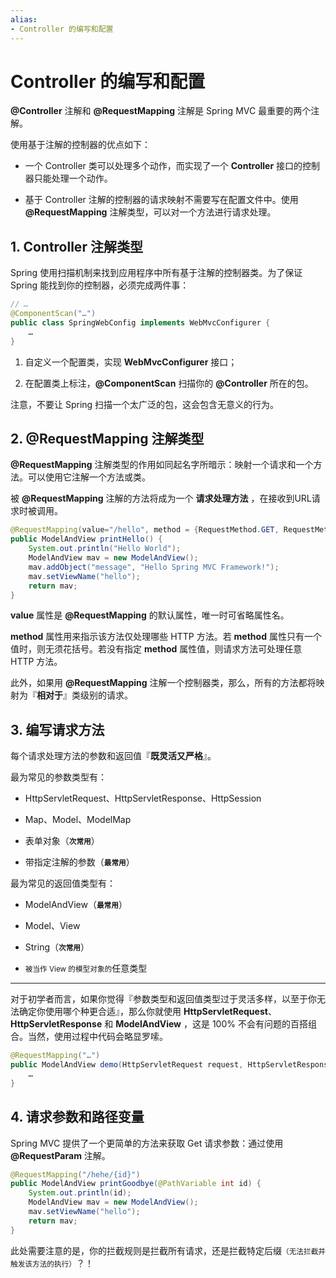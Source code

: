 ```yaml
---
alias:
- Controller 的编写和配置
---
```


# Controller 的编写和配置

**@Controller** 注解和 **@RequestMapping** 注解是 Spring MVC 最重要的两个注解。

使用基于注解的控制器的优点如下：

- 一个 Controller 类可以处理多个动作，而实现了一个 **Controller** 接口的控制器只能处理一个动作。


- 基于 Controller 注解的控制器的请求映射不需要写在配置文件中。使用 **@RequestMapping** 注解类型，可以对一个方法进行请求处理。

## 1. Controller 注解类型

Spring 使用扫描机制来找到应用程序中所有基于注解的控制器类。为了保证 Spring 能找到你的控制器，必须完成两件事：


```java
// …
@ComponentScan("…")
public class SpringWebConfig implements WebMvcConfigurer {
    …
}
```


1. 自定义一个配置类，实现 **WebMvcConfigurer** 接口；

2. 在配置类上标注，**@ComponentScan** 扫描你的 **@Controller** 所在的包。

注意，不要让 Spring 扫描一个太广泛的包，这会包含无意义的行为。


## 2. @RequestMapping 注解类型

**@RequestMapping** 注解类型的作用如同起名字所暗示：映射一个请求和一个方法。可以使用它注解一个方法或类。

被 **@RequestMapping** 注解的方法将成为一个 **请求处理方法** ，在接收到URL请求时被调用。

```java
@RequestMapping(value="/hello", method = {RequestMethod.GET, RequestMethod.POST})
public ModelAndView printHello() {
    System.out.println("Hello World");
    ModelAndView mav = new ModelAndView();
    mav.addObject("message", "Hello Spring MVC Framework!");
    mav.setViewName("hello");
    return mav;
}
```

**value** 属性是 **@RequestMapping** 的默认属性，唯一时可省略属性名。

**method** 属性用来指示该方法仅处理哪些 HTTP 方法。若 **method** 属性只有一个值时，则无须花括号。若没有指定 **method** 属性值，则请求方法可处理任意 HTTP 方法。

此外，如果用 **@RequestMapping** 注解一个控制器类，那么，所有的方法都将映射为『**相对于**』类级别的请求。


## 3. 编写请求方法

每个请求处理方法的参数和返回值『**既灵活又严格**』。

最为常见的参数类型有：

- HttpServletRequest、HttpServletResponse、HttpSession

- Map、Model、ModelMap

- 表单对象（<small>**次常用**</small>）

- 带指定注解的参数（<small>**最常用**</small>）

最为常见的返回值类型有：

- ModelAndView（<small>**最常用**</small>）

- Model、View

- String（<small>**次常用**</small>）

- <small>被当作 View 的模型对象的</small>任意类型



---



对于初学者而言，如果你觉得『参数类型和返回值类型过于灵活多样，以至于你无法确定你使用哪个种更合适』，那么你就使用  **HttpServletRequest**、**HttpServletResponse** 和 **ModelAndView** ，这是 100% 不会有问题的百搭组合。当然，使用过程中代码会略显罗嗦。

```java
@RequestMapping("…")
public ModelAndView demo(HttpServletRequest request, HttpServletResponse response) {
    …
}
```


## 4. 请求参数和路径变量


Spring MVC 提供了一个更简单的方法来获取 Get 请求参数：通过使用 **@RequestParam** 注解。

```java
@RequestMapping("/hehe/{id}")
public ModelAndView printGoodbye(@PathVariable int id) {
    System.out.println(id);
    ModelAndView mav = new ModelAndView();
    mav.setViewName("hello");
    return mav;
}
```


此处需要注意的是，你的拦截规则是拦截所有请求，还是拦截特定后缀<small>（无法拦截并触发该方法的执行）</small>？！



